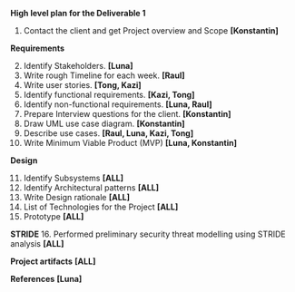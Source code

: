 **High level plan for the Deliverable 1**

1. Contact the client and get Project overview and Scope **[Konstantin]**

**Requirements**

2. Identify Stakeholders. **[Luna]**
3. Write rough Timeline for each week. **[Raul]**
4. Write user stories. **[Tong, Kazi]**
5. Identify functional requirements. **[Kazi, Tong]**
6. Identify non-functional requirements. **[Luna, Raul]**
7. Prepare Interview questions for the client. **[Konstantin]**
8. Draw UML use case diagram. **[Konstantin]**
9. Describe use cases. **[Raul, Luna, Kazi, Tong]**
10. Write Minimum Viable Product (MVP) **[Luna, Konstantin]**

**Design**

11. Identify Subsystems **[ALL]**
12. Identify Architectural patterns **[ALL]**
13. Write Design rationale  **[ALL]**
14. List of Technologies for the Project **[ALL]**
15. Prototype **[ALL]**

**STRIDE**
16. Performed preliminary security threat modelling using STRIDE analysis **[ALL]**

**Project artifacts** **[ALL]**

**References** **[Luna]**

